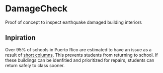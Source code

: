 # DamageCheck
Proof of concept to inspect earthquake damaged building interiors

## Inpiration
Over 95% of schools in Puerto Rico are estimated to have an issue as a result of [short columns](https://www.researchgate.net/figure/Effect-of-short-column-in-buildings_fig11_284167310). This prevents students from returning to school. If these buildings can be idenfitied and prioritized for repairs, students can return safely to class sooner.

